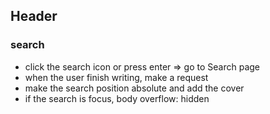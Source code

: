 ## Header
### search
* click the search icon or press enter => go to Search page
* when the user finish writing, make a request
* make the search position absolute and add the cover
* if the search is focus, body overflow: hidden